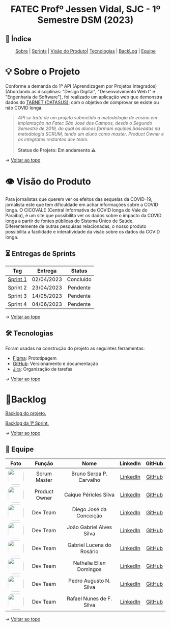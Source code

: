 <br id="topo">
<h1 style="text-align: center"> FATEC Profº Jessen Vidal, SJC - 1º Semestre DSM (2023)</h1>

## :mag_right: Índice
<p style="text-align: center">
    <a href="#sobre">Sobre</a> |
    <a href="#sprints">Sprints</a> |
    <a href="#visão_do_produto">Visão do Produto</a>|
    <a href="#tecnologias">Tecnologias</a> |
    <a href="#backLog">BackLog</a> | 
    <a href="#equipe">Equipe</a>
</p>

<span id="sobre">

# :bulb: Sobre o Projeto
    
Conforme a demanda do 1º API (Aprendizagem por Projetos Integrados) (Abordando as disciplinas: "Design Digital", "Desenvolvimento Web I" e "Engenharia de Software"), foi realizado um aplicação web que demonstra dados do <a href="https://datasus.saude.gov.br/informacoes-de-saude-tabnet/r"> TABNET (DATASUS)</a>, com o objetivo de comprovar se existe ou não COVID longa.
> _API se trata de um projeto  submetido a metodologia de ensino em implantação na Fatec São José dos Campos, desde o Segundo Semestre de 2019, do qual os alunos formam equipes baseadas na metodologia SCRUM, tendo um aluno como master, Product Owner e os integrates restantes dev team._ <br><br>
> **Status do Projeto: Em andamento :warning:** 

→ [Voltar ao topo](#topo)

<span id="visão_do_produto">

# :eye: Visão do Produto

Para jornalistas que querem ver os efeitos das sequelas da COVID-19,
jornalista este que tem dificuldade em achar informações sobre a COVID longa. O CICOVALE (Central Informativa de COVID longa do Vale do Paraíba), é um site que possibilita ver os dados sobre o impacto da COVID longa a partir de fontes públicas do Sistema Único de Saúde. Diferentemente de outras pesquisas relacionadas, o nosso produto possibilita a facilidade e interatividade da visão sobre os dados da COVID longa.

<span id="sprints">

## :hourglass_flowing_sand:	Entregas de Sprints

|                         Tag                        |   Entrega  |    Status    |
|:--------------------------------------------------:|:----------:|:------------:|
| [Sprint 1](/doc/sprints/sprint1/README_sprint1.md) | 02/04/2023 | Concluído    |
| Sprint 2                                           | 23/04/2023 | Pendente     |
| Sprint 3                                           | 14/05/2023 | Pendente     |
| Sprint 4                                           | 04/06/2023 | Pendente     |

→ [Voltar ao topo](#topo)

<span id="tecnologias">

## 🛠️ Tecnologias

Foram usadas na construção do projeto as seguintes ferramentas:

- [Figma](http://www.figma.com): Prototipagem
- [GitHub](https://github.com/): Versionamento e documentação
- [Jira](https://www.atlassian.com/software/jira): Organização de tarefas

→ [Voltar ao topo](#topo)

<span id="backLog">

# :scroll:Backlog
[Backlog do projeto.](/doc/sprints/BacklogCompleto.md) 

[Backlog da 1ª Sprint.](/doc/sprints/sprint1/Backlog_sprint1.md)


→ [Voltar ao topo](#topo)

<span id="equipe">

## :busts_in_silhouette: Equipe

|  Foto  |     Função    |           Nome            |                            LinkedIn                            |                      GitHub                       |
| :----: | :-----------: | :-----------------------: | :------------------------------------------------------------: | :-----------------------------------------------: |
| <img src="https://media.licdn.com/dms/image/C4E03AQEqsgMusKsdWA/profile-displayphoto-shrink_800_800/0/1653143244554?e=2147483647&v=beta&t=OOviM4eQQHSSLqI3AUFwCeDPwtbUMx4RUUhgtD3rf34" width="50px" style="border-radius:15px"> | Scrum Master  | Bruno Serpa P. Carvalho   | [LinkedIn](https://www.linkedin.com/in/brunoserpa/)            | [GitHub](https://github.com/BrunoSerpa)           |
| <img src="https://avatars.githubusercontent.com/u/110677265?v=4" width="50px" style="border-radius:15px"> | Product Owner | Caique Péricles Silva     | [LinkedIn](https://www.linkedin.com/in/caiquepastelsilva)      | [GitHub](https://github.com/PasteldePaodeCoxinha) |
| <img src="https://media.licdn.com/dms/image/C4D03AQGTd4W294Wf3g/profile-displayphoto-shrink_800_800/0/1661381335596?e=2147483647&v=beta&t=xcDaKz9mTYTgF-IgoNCEqbVd5C0mSHiEukTr1cr38ow" width="50px" style="border-radius:15px"> | Dev Team      | Diego José da Conceição   | [LinkedIn](https://www.linkedin.com/in/diegando)               | [GitHub](https://github.com/diegojose94)          |
| <img src="https://static.licdn.com/aero-v1/sc/h/244xhbkr7g40x6bsu4gi6q4ry" width="50px" style="border-radius:15px"> | Dev Team      | João Gabriel Alves Silva  | [LinkedIn](https://www.linkedin.com/in/joaogabriel21)          | [GitHub](https://github.com/LuckySky2)            |
| <img src="https://avatars.githubusercontent.com/u/112097074?v=4" width="50px" style="border-radius:15px"> | Dev Team      | Gabriel Lucena do Rosário | [LinkedIn](https://www.linkedin.com/in/lucena-gabriel)         | [GitHub](https://github.com/tGrimR34per)          |
| <img src="https://media.licdn.com/dms/image/C4E03AQG3vHYhNcpzIA/profile-displayphoto-shrink_800_800/0/1646336622562?e=2147483647&v=beta&t=405OpQsC16famcsLgG-XXL-W2CGE0h1j8RiVXw3ghzY" width="50px" style="border-radius:15px"> | Dev Team      | Nathalia Ellen Domingos   | [LinkedIn](https://www.linkedin.com/in/nathalia-domingos15)    | [GitHub](https://github.com/nathalia-domingos)    |
| <img src="https://avatars.githubusercontent.com/u/126725401?v=4" width="50px" style="border-radius:15px"> | Dev Team      | Pedro Augusto N. Silva    | [LinkedIn](https://www.linkedin.com/in/pedroaugustonogueira)   | [GitHub](https://github.com/pedroansdev)          |
| <img src="https://media.licdn.com/dms/image/D4D03AQFHR5QJD02GyA/profile-displayphoto-shrink_800_800/0/1675281996401?e=2147483647&v=beta&t=9KkSPiPVJsIyuIK5apuHYkGhIQ5oQqk1QBHeGDhoqXI" width="50px" style="border-radius:15px"> | Dev Team      | Rafael Nunes de F. Silva  | [LinkedIn](https://www.linkedin.com/in/rafael-silva-467b3223a) | [GitHub](https://github.com/Rafael-Nunes-Silva)   |

→ [Voltar ao topo](#topo)

